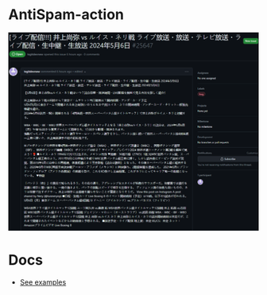 # AntiSpam-action

![](spam-github-issues.png)

# Docs

- [See examples](https://github.com/juancarlospaco/antispam-action/raw/nim/antispam-example.mp4)

